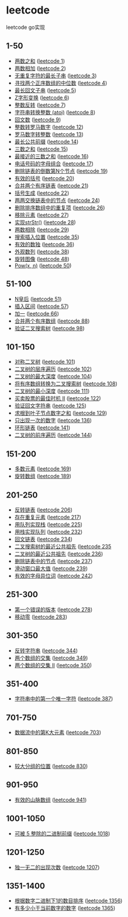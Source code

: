 # leetcode
leetcode go实现

## 1-50
- [两数之和](https://github.com/forjoin92/leetcode/tree/master/leetcode_1-50/leetcode_1) ([leetcode 1](https://leetcode-cn.com/problems/two-sum/))
- [两数相加](https://github.com/forjoin92/leetcode/tree/master/leetcode_1-50/leetcode_2) ([leetcode 2](https://leetcode-cn.com/problems/add-two-numbers/))
- [无重复字符的最长子串](https://github.com/forjoin92/leetcode/tree/master/leetcode_1-50/leetcode_3) ([leetcode 3](https://leetcode-cn.com/problems/longest-substring-without-repeating-characters/))
- [寻找两个正序数组的中位数](https://github.com/forjoin92/leetcode/tree/master/leetcode_1-50/leetcode_4) ([leetcode 4](https://leetcode-cn.com/problems/median-of-two-sorted-arrays/))
- [最长回文子串](https://github.com/forjoin92/leetcode/tree/master/leetcode_1-50/leetcode_5) ([leetcode 5](https://leetcode-cn.com/problems/longest-palindromic-substring/))
- [Z字形变换](https://github.com/forjoin92/leetcode/tree/master/leetcode_1-50/leetcode_6) ([leetcode 6](https://leetcode-cn.com/problems/zigzag-conversion/))
- [整数反转](https://github.com/forjoin92/leetcode/tree/master/leetcode_1-50/leetcode_7) ([leetcode 7](https://leetcode-cn.com/problems/reverse-integer/))
- [字符串转换整数 (atoi)](https://github.com/forjoin92/leetcode/tree/master/leetcode_1-50/leetcode_8) ([leetcode 8](https://leetcode-cn.com/problems/string-to-integer-atoi/))
- [回文数](https://github.com/forjoin92/leetcode/tree/master/leetcode_1-50/leetcode_9) ([leetcode 9](https://leetcode-cn.com/problems/palindrome-number/))
- [整数转罗马数字](https://github.com/forjoin92/leetcode/tree/master/leetcode_1-50/leetcode_12) ([leetcode 12](https://leetcode-cn.com/problems/integer-to-roman/))
- [罗马数字转整数](https://github.com/forjoin92/leetcode/tree/master/leetcode_1-50/leetcode_13) ([leetcode 13](https://leetcode-cn.com/problems/roman-to-integer/))
- [最长公共前缀](https://github.com/forjoin92/leetcode/tree/master/leetcode_1-50/leetcode_14) ([leetcode 14](https://leetcode-cn.com/problems/longest-common-prefix/))
- [三数之和](https://github.com/forjoin92/leetcode/tree/master/leetcode_1-50/leetcode_15) ([leetcode 15](https://leetcode-cn.com/problems/3sum/))
- [最接近的三数之和](https://github.com/forjoin92/leetcode/tree/master/leetcode_1-50/leetcode_16) ([leetcode 16](https://leetcode-cn.com/problems/3sum-closest/))
- [电话号码的字母组合](https://github.com/forjoin92/leetcode/tree/master/leetcode_1-50/leetcode_17) ([leetcode 17](https://leetcode-cn.com/problems/letter-combinations-of-a-phone-number/))
- [删除链表的倒数第N个节点](https://github.com/forjoin92/leetcode/tree/master/leetcode_1-50/leetcode_19) ([leetcode 19](https://leetcode-cn.com/problems/remove-nth-node-from-end-of-list/))
- [有效的括号](https://github.com/forjoin92/leetcode/tree/master/leetcode_1-50/leetcode_20) ([leetcode 20](https://leetcode-cn.com/problems/valid-parentheses/))
- [合并两个有序链表](https://github.com/forjoin92/leetcode/tree/master/leetcode_1-50/leetcode_21) ([leetcode 21](https://leetcode-cn.com/problems/merge-two-sorted-lists/))
- [括号生成](https://github.com/forjoin92/leetcode/tree/master/leetcode_1-50/leetcode_22) ([leetcode 22](https://leetcode-cn.com/problems/generate-parentheses/))
- [两两交换链表中的节点](https://github.com/forjoin92/leetcode/tree/master/leetcode_1-50/leetcode_24) ([leetcode 24](https://leetcode-cn.com/problems/swap-nodes-in-pairs/))
- [删除排序数组中的重复项](https://github.com/forjoin92/leetcode/tree/master/leetcode_1-50/leetcode_26) ([leetcode 26](https://leetcode-cn.com/problems/remove-duplicates-from-sorted-array/))
- [移除元素](https://github.com/forjoin92/leetcode/tree/master/leetcode_1-50/leetcode_27) ([leetcode 27](https://leetcode-cn.com/problems/remove-element/))
- [实现strStr()](https://github.com/forjoin92/leetcode/tree/master/leetcode_1-50/leetcode_28) ([leetcode 28](https://leetcode-cn.com/problems/implement-strstr/submissions/))
- [两数相除](https://github.com/forjoin92/leetcode/tree/master/leetcode_1-50/leetcode_29) ([leetcode 29](https://leetcode-cn.com/problems/divide-two-integers/))
- [搜索插入位置](https://github.com/forjoin92/leetcode/tree/master/leetcode_1-50/leetcode_35) ([leetcode 35](https://leetcode-cn.com/problems/search-insert-position/))
- [有效的数独](https://github.com/forjoin92/leetcode/tree/master/leetcode_1-50/leetcode_36) ([leetcode 36](https://leetcode-cn.com/problems/valid-sudoku/))
- [外观数列](https://github.com/forjoin92/leetcode/tree/master/leetcode_1-50/leetcode_38) ([leetcode 38](https://leetcode-cn.com/problems/count-and-say/))
- [旋转图像](https://github.com/forjoin92/leetcode/tree/master/leetcode_1-50/leetcode_48) ([leetcode 48](https://leetcode-cn.com/problems/rotate-image/))
- [Pow(x, n)](https://github.com/forjoin92/leetcode/tree/master/leetcode_1-50/leetcode_50) ([leetcode 50](https://leetcode-cn.com/problems/powx-n/))

## 51-100
- [N皇后](https://github.com/forjoin92/leetcode/tree/master/leetcode_51-100/leetcode_51) ([leetcode 51](https://leetcode-cn.com/problems/n-queens/))
- [插入区间](https://github.com/forjoin92/leetcode/tree/master/leetcode_51-100/leetcode_57) ([leetcode 57](https://leetcode-cn.com/problems/insert-interval/))
- [加一](https://github.com/forjoin92/leetcode/tree/master/leetcode_51-100/leetcode_66) ([leetcode 66](https://leetcode-cn.com/problems/plus-one/))
- [合并两个有序数组](https://github.com/forjoin92/leetcode/tree/master/leetcode_51-100/leetcode_88) ([leetcode 88](https://leetcode-cn.com/problems/merge-sorted-array/))
- [验证二叉搜索树](https://github.com/forjoin92/leetcode/tree/master/leetcode_51-100/leetcode_98) ([leetcode 98](https://leetcode-cn.com/problems/validate-binary-search-tree/))

## 101-150
- [对称二叉树](https://github.com/forjoin92/leetcode/tree/master/leetcode_101-150/leetcode_101) ([leetcode 101](https://leetcode-cn.com/problems/symmetric-tree/))
- [二叉树的层序遍历](https://github.com/forjoin92/leetcode/tree/master/leetcode_101-150/leetcode_102) ([leetcode 102](https://leetcode-cn.com/problems/binary-tree-level-order-traversal/))
- [二叉树的最大深度](https://github.com/forjoin92/leetcode/tree/master/leetcode_101-150/leetcode_104) ([leetcode 104](https://leetcode-cn.com/problems/maximum-depth-of-binary-tree/))
- [将有序数组转换为二叉搜索树](https://github.com/forjoin92/leetcode/tree/master/leetcode_101-150/leetcode_108) ([leetcode 108](https://leetcode-cn.com/problems/convert-sorted-array-to-binary-search-tree/))
- [二叉树的最小深度](https://github.com/forjoin92/leetcode/tree/master/leetcode_101-150/leetcode_111) ([leetcode 111](https://leetcode-cn.com/problems/minimum-depth-of-binary-tree/))
- [买卖股票的最佳时机 II](https://github.com/forjoin92/leetcode/tree/master/leetcode_101-150/leetcode_122) ([leetcode 122](https://leetcode-cn.com/problems/best-time-to-buy-and-sell-stock-ii/))
- [验证回文字符串](https://github.com/forjoin92/leetcode/tree/master/leetcode_101-150/leetcode_125) ([leetcode 125](https://leetcode-cn.com/problems/valid-palindrome/))
- [求根到叶子节点数字之和](https://github.com/forjoin92/leetcode/tree/master/leetcode_101-150/leetcode_129) ([leetcode 129](https://leetcode-cn.com/problems/sum-root-to-leaf-numbers/))
- [只出现一次的数字](https://github.com/forjoin92/leetcode/tree/master/leetcode_101-150/leetcode_136) ([leetcode 136](https://leetcode-cn.com/problems/single-number/))
- [环形链表](https://github.com/forjoin92/leetcode/tree/master/leetcode_101-150/leetcode_141) ([leetcode 141](https://leetcode-cn.com/problems/linked-list-cycle/))
- [二叉树的前序遍历](https://github.com/forjoin92/leetcode/tree/master/leetcode_101-150/leetcode_144) ([leetcode 144](https://leetcode-cn.com/problems/binary-tree-preorder-traversal/))

## 151-200
- [多数元素](https://github.com/forjoin92/leetcode/tree/master/leetcode_151-200/leetcode_169) ([leetcode 169](https://leetcode-cn.com/problems/majority-element/))
- [旋转数组](https://github.com/forjoin92/leetcode/tree/master/leetcode_151-200/leetcode_189) ([leetcode 189](https://leetcode-cn.com/problems/rotate-array/))

## 201-250
- [反转链表](https://github.com/forjoin92/leetcode/tree/master/leetcode_201-250/leetcode_206) ([leetcode 206](https://leetcode-cn.com/problems/reverse-linked-list/))
- [存在重复元素](https://github.com/forjoin92/leetcode/tree/master/leetcode_201-250/leetcode_217) ([leetcode 217](https://leetcode-cn.com/problems/contains-duplicate/))
- [用队列实现栈](https://github.com/forjoin92/leetcode/tree/master/leetcode_201-250/leetcode_225) ([leetcode 225](https://leetcode-cn.com/problems/implement-stack-using-queues/))
- [用栈实现队列](https://github.com/forjoin92/leetcode/tree/master/leetcode_201-250/leetcode_232) ([leetcode 232](https://leetcode-cn.com/problems/implement-queue-using-stacks/))
- [回文链表](https://github.com/forjoin92/leetcode/tree/master/leetcode_201-250/leetcode_234) ([leetcode 234](https://leetcode-cn.com/problems/palindrome-linked-list/))
- [二叉搜索树的最近公共祖先](https://github.com/forjoin92/leetcode/tree/master/leetcode_201-250/leetcode_235) ([leetcode 235](https://leetcode-cn.com/problems/lowest-common-ancestor-of-a-binary-search-tree/)
- [二叉树的最近公共祖先](https://github.com/forjoin92/leetcode/tree/master/leetcode_201-250/leetcode_236) ([leetcode 236](https://leetcode-cn.com/problems/lowest-common-ancestor-of-a-binary-tree/))
- [删除链表中的节点](https://github.com/forjoin92/leetcode/tree/master/leetcode_201-250/leetcode_237) ([leetcode 237](https://leetcode-cn.com/problems/delete-node-in-a-linked-list/))
- [滑动窗口最大值](https://github.com/forjoin92/leetcode/tree/master/leetcode_201-250/leetcode_239) ([leetcode 239](https://leetcode-cn.com/problems/sliding-window-maximum/))
- [有效的字母异位词](https://github.com/forjoin92/leetcode/tree/master/leetcode_201-250/leetcode_242) ([leetcode 242](https://leetcode-cn.com/problems/valid-anagram/))

## 251-300
- [第一个错误的版本](https://github.com/forjoin92/leetcode/tree/master/leetcode_251-300/leetcode_278) ([leetcode 278](https://leetcode-cn.com/problems/first-bad-version/))
- [移动零](https://github.com/forjoin92/leetcode/tree/master/leetcode_251-300/leetcode_283) ([leetcode 283](https://leetcode-cn.com/problems/move-zeroes/))

## 301-350
- [反转字符串](https://github.com/forjoin92/leetcode/tree/master/leetcode_301-350/leetcode_344) ([leetcode 344](https://leetcode-cn.com/problems/reverse-string/))
- [两个数组的交集](https://github.com/forjoin92/leetcode/tree/master/leetcode_301-350/leetcode_349) ([leetcode 349](https://leetcode-cn.com/problems/intersection-of-two-arrays/))
- [两个数组的交集 II](https://github.com/forjoin92/leetcode/tree/master/leetcode_301-350/leetcode_350) ([leetcode 350](https://leetcode-cn.com/problems/intersection-of-two-arrays-ii/))

## 351-400
- [字符串中的第一个唯一字符](https://github.com/forjoin92/leetcode/tree/master/leetcode_351-400/leetcode_387) ([leetcode 387](https://leetcode-cn.com/problems/first-unique-character-in-a-string/))

## 701-750
- [数据流中的第K大元素](https://github.com/forjoin92/leetcode/tree/master/leetcode_701-750/leetcode_703) ([leetcode 703](https://leetcode-cn.com/problems/kth-largest-element-in-a-stream/))

## 801-850
- [较大分组的位置](https://github.com/forjoin92/leetcode/tree/master/leetcode_801-850/leetcode_830) ([leetcode 830](https://leetcode-cn.com/problems/positions-of-large-groups/))

## 901-950
- [有效的山脉数组](https://github.com/forjoin92/leetcode/tree/master/leetcode_901-950/leetcode_941) ([leetcode 941](https://leetcode-cn.com/problems/valid-mountain-array/))

## 1001-1050
- [可被 5 整除的二进制前缀](https://github.com/forjoin92/leetcode/tree/master/leetcode_1001-1050/leetcode_1018) ([leetcode 1018](https://leetcode-cn.com/problems/binary-prefix-divisible-by-5/))

## 1201-1250
- [独一无二的出现次数](https://github.com/forjoin92/leetcode/tree/master/leetcode_1201-1250/leetcode_1207) ([leetcode 1207](https://leetcode-cn.com/problems/unique-number-of-occurrences/))

## 1351-1400
- [根据数字二进制下1的数目排序](https://github.com/forjoin92/leetcode/tree/master/leetcode_1351-1400/leetcode_1356) ([leetcode 1356](https://leetcode-cn.com/problems/sort-integers-by-the-number-of-1-bits/))
- [有多少小于当前数字的数字](https://github.com/forjoin92/leetcode/tree/master/leetcode_1351-1400/leetcode_1365) ([leetcode 1365](https://leetcode-cn.com/problems/how-many-numbers-are-smaller-than-the-current-number/))

